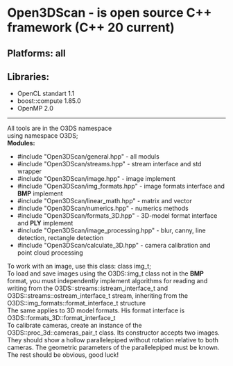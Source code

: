 <h1>Open3DScan - is open source C++ framework (C++ 20 current)</h1>
<h2>Platforms: all</h2>
<h2>Libraries:</h2>
<ul>
  <li>OpenCL standart 1.1</li>
  <li>boost::compute 1.85.0</li>
  <li>OpenMP 2.0</li>
</ul>
<hr>
All tools are in the O3DS namespace<br>
using namespace O3DS;<br>
<b>Modules:</b>
<ul>
  <li>#include "Open3DScan/general.hpp" - all moduls</li>
  <li>#include "Open3DScan/streams.hpp" - stream interface and std wrapper</li>
  <li>#include "Open3DScan/image.hpp" - image implement</li>
  <li>#include "Open3DScan/img_formats.hpp" - image formats interface and <b>BMP</b> implement</li>
  <li>#include "Open3DScan/linear_math.hpp" - matrix and vector</li>
  <li>#include "Open3DScan/numerics.hpp" - numerics methods</li>
  <li>#include "Open3DScan/formats_3D.hpp" - 3D-model format interface and <b>PLY</b> implement</li>
  <li>#include "Open3DScan/image_processing.hpp" - blur, canny, line detection, rectangle detection</li>
  <li>#include "Open3DScan/calculate_3D.hpp" - camera calibration and point cloud processing</li>
</ul>
To work with an image, use this class:
class img_t;<br>
To load and save images using the O3DS::img_t class not in the <b>BMP</b> format, you must independently implement algorithms for reading and writing from the O3DS::streams::istream_interface_t and O3DS::streams::ostream_interface_t stream, inheriting from the O3DS::img_formats::format_interface_t structure<br>
The same applies to 3D model formats. His format interface is O3DS::formats_3D::format_interface_t<br>
To calibrate cameras, create an instance of the O3DS::proc_3d::cameras_pair_t class. Its constructor accepts two images. They should show a hollow parallelepiped without rotation relative to both cameras. The geometric parameters of the parallelepiped must be known.<br>
The rest should be obvious, good luck!


